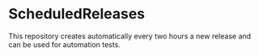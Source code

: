 # ScheduledReleases

This repository creates automatically every two hours a new release and can be used for automation tests.

